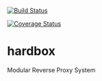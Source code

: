 [![Build Status](https://travis-ci.org/akayami/hardbox.svg?branch=master)](https://travis-ci.org/akayami/hardbox)

[![Coverage Status](https://coveralls.io/repos/github/akayami/hardbox/badge.svg?branch=master)](https://coveralls.io/github/akayami/hardbox?branch=master)

# hardbox
Modular Reverse Proxy System
